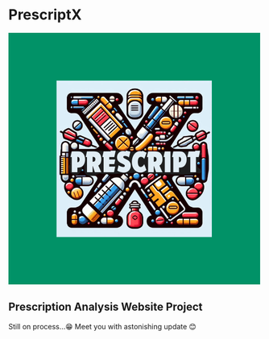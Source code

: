# PrescriptX

![Logo of PrescriptX Website](https://github.com/Thejasvenan/PrescriptX/blob/main/PrescriptX-Logo.png)

## Prescription Analysis Website Project

Still on process...😁
Meet you with astonishing update 😊
